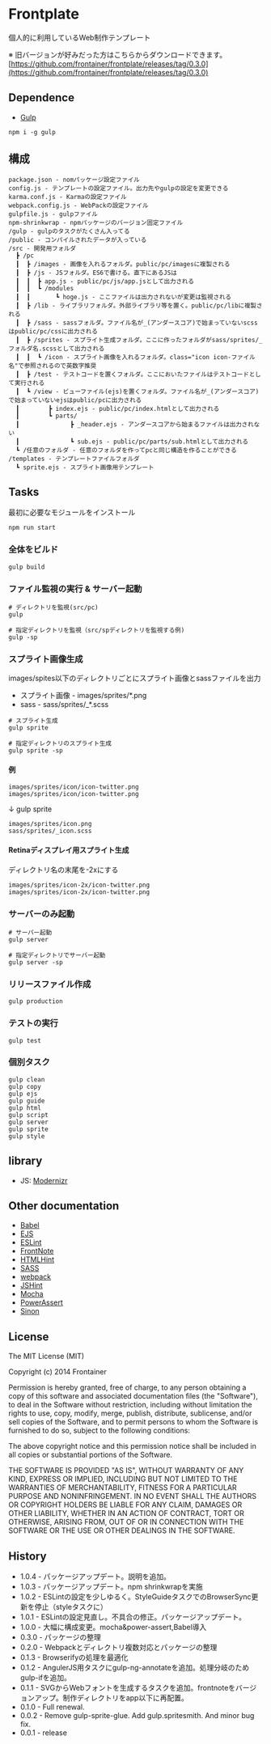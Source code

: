 # Frontplate

個人的に利用しているWeb制作テンプレート

※ 旧バージョンが好みだった方はこちらからダウンロードできます。  
[https://github.com/frontainer/frontplate/releases/tag/0.3.0](https://github.com/frontainer/frontplate/releases/tag/0.3.0)

## Dependence

* [Gulp](http://gulpjs.com/)

```
npm i -g gulp
```

## 構成

```
package.json - nomパッケージ設定ファイル
config.js - テンプレートの設定ファイル。出力先やgulpの設定を変更できる
karma.conf.js - Karmaの設定ファイル
webpack.config.js - WebPackの設定ファイル
gulpfile.js - gulpファイル
npm-shrinkwrap - npmパッケージのバージョン固定ファイル
/gulp - gulpのタスクがたくさん入ってる
/public - コンパイルされたデータが入っている
/src - 開発用フォルダ
  ┣ /pc
  ┃  ┣ /images - 画像を入れるフォルダ。public/pc/imagesに複製される
  ┃  ┣ /js - JSフォルダ。ES6で書ける。直下にあるJSは
  ┃  ┃  ┣ app.js - public/pc/js/app.jsとして出力される
  ┃  ┃  ┗ /modules
  ┃  ┃       ┗ hoge.js - ここファイルは出力されないが変更は監視される
  ┃  ┣ /lib - ライブラリフォルダ。外部ライブラリ等を置く。public/pc/libに複製される
  ┃  ┣ /sass - sassフォルダ。ファイル名が_(アンダースコア)で始まっていないscssはpublic/pc/cssに出力される
  ┃  ┣ /sprites - スプライト生成フォルダ。ここに作ったフォルダがsass/sprites/_フォルダ名.scssとして出力される
  ┃  ┃  ┗ /icon - スプライト画像を入れるフォルダ。class="icon icon-ファイル名"で参照されるので英数字推奨
  ┃  ┣ /test - テストコードを置くフォルダ。ここにおいたファイルはテストコードとして実行される
  ┃  ┗ /view - ビューファイル(ejs)を置くフォルダ。ファイル名が_(アンダースコア)で始まっていないejsはpublic/pcに出力される
  ┃        ┣ index.ejs - public/pc/index.htmlとして出力される
  ┃        ┗ parts/
  ┃              ┣ _header.ejs - アンダースコアから始まるファイルは出力されない
  ┃              ┗ sub.ejs - public/pc/parts/sub.htmlとして出力される
  ┗ /任意のフォルダ - 任意のフォルダを作ってpcと同じ構造を作ることができる
/templates - テンプレートファイルフォルダ
  ┗ sprite.ejs - スプライト画像用テンプレート
```

## Tasks

最初に必要なモジュールをインストール

```
npm run start
```


### 全体をビルド

```
gulp build
```

### ファイル監視の実行 & サーバー起動

```
# ディレクトリを監視(src/pc)
gulp

# 指定ディレクトリを監視（src/spディレクトリを監視する例)
gulp -sp
```

### スプライト画像生成

images/spites以下のディレクトリごとにスプライト画像とsassファイルを出力

* スプライト画像 - images/sprites/*.png
* sass - sass/sprites/_*.scss

```
# スプライト生成
gulp sprite

# 指定ディレクトリのスプライト生成
gulp sprite -sp
```

#### 例

```
images/sprites/icon/icon-twitter.png
images/sprites/icon/icon-twitter.png
```
↓ gulp sprite
```
images/sprites/icon.png
sass/sprites/_icon.scss
```

#### Retinaディスプレイ用スプライト生成

ディレクトリ名の末尾を-2xにする

```
images/sprites/icon-2x/icon-twitter.png
images/sprites/icon-2x/icon-twitter.png
```

### サーバーのみ起動

```
# サーバー起動
gulp server

# 指定ディレクトリでサーバー起動
gulp server -sp
```

### リリースファイル作成

```
gulp production
```

### テストの実行

```
gulp test
```

### 個別タスク

```
gulp clean
gulp copy
gulp ejs
gulp guide
gulp html
gulp script
gulp server
gulp sprite
gulp style
```

## library

- JS:   [Modernizr](http://modernizr.com/)

## Other documentation

- [Babel](https://babeljs.io/)
- [EJS](http://www.embeddedjs.com/)
- [ESLint](http://eslint.org/)
- [FrontNote](http://frontainer.com/frontnote/)
- [HTMLHint](http://htmlhint.com/)
- [SASS](http://sass-lang.com/)
- [webpack](http://webpack.github.io/)
- [JSHint](http://jshint.com/)
- [Mocha](http://mochajs.org/)
- [PowerAssert](https://github.com/power-assert-js/power-assert)
- [Sinon](http://sinonjs.org/)

## License

The MIT License (MIT)

Copyright (c) 2014 Frontainer

Permission is hereby granted, free of charge, to any person obtaining a copy
of this software and associated documentation files (the "Software"), to deal
in the Software without restriction, including without limitation the rights
to use, copy, modify, merge, publish, distribute, sublicense, and/or sell
copies of the Software, and to permit persons to whom the Software is
furnished to do so, subject to the following conditions:

The above copyright notice and this permission notice shall be included in all
copies or substantial portions of the Software.

THE SOFTWARE IS PROVIDED "AS IS", WITHOUT WARRANTY OF ANY KIND, EXPRESS OR
IMPLIED, INCLUDING BUT NOT LIMITED TO THE WARRANTIES OF MERCHANTABILITY,
FITNESS FOR A PARTICULAR PURPOSE AND NONINFRINGEMENT. IN NO EVENT SHALL THE
AUTHORS OR COPYRIGHT HOLDERS BE LIABLE FOR ANY CLAIM, DAMAGES OR OTHER
LIABILITY, WHETHER IN AN ACTION OF CONTRACT, TORT OR OTHERWISE, ARISING FROM,
OUT OF OR IN CONNECTION WITH THE SOFTWARE OR THE USE OR OTHER DEALINGS IN THE
SOFTWARE.

## History
* 1.0.4 - パッケージアップデート。説明を追加。
* 1.0.3 - パッケージアップデート。npm shrinkwrapを実施
* 1.0.2 - ESLintの設定を少しゆるく。StyleGuideタスクでのBrowserSync更新を停止（styleタスクに）
* 1.0.1 - ESLintの設定見直し。不具合の修正。パッケージアップデート。
* 1.0.0 - 大幅に構成変更。mocha&power-assert,Babel導入
* 0.3.0 - パッケージの整理
* 0.2.0 - Webpackとディレクトリ複数対応とパッケージの整理
* 0.1.3 - Browserifyの処理を最適化
* 0.1.2 - AngulerJS用タスクにgulp-ng-annotateを追加。処理分岐のためgulp-ifを追加。
* 0.1.1 - SVGからWebフォントを生成するタスクを追加。frontnoteをバージョンアップ。制作ディレクトリをapp以下に再配置。
* 0.1.0 - Full renewal.
* 0.0.2 - Remove gulp-sprite-glue. Add gulp.spritesmith. And minor bug fix.
* 0.0.1 - release